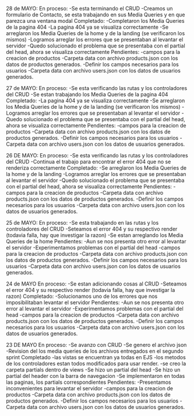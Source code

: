 28 de MAYO:
En proceso:
-Se esta terminando el CRUD
-Creamos un formulario de Contacto, se esta trabajando en sus Media Queries y en que parezca una ventana modal
Completado:
-Completaron los Media Queries de la pagina 404
-La pagina 404 ya se visualiza correctamente
-Se arreglaron los Media Queries de la home y de la landing (se verificaron los mismos)
-Logramos arreglar los errores que se presentaban al levantar el servidor
-Quedo solucionado el problema que se presentaba con el partial del head, ahora se visualiza correctamente
Pendientes:
-campos para la creacion de productos
-Carpeta data con archivo products.json con los datos de productos
generados.
-Definir los campos necesarios para los usuarios
-Carpeta data con archivo users.json con los datos de usuarios generados.

27 de MAYO:
En proceso:
-Se esta verificando las rutas y los controladores del CRUD
-Se estan trabajando los Media Queries de la pagina 404
Completado:
-La pagina 404 ya se visualiza correctamente
-Se arreglaron los Media Queries de la home y de la landing (se verificaron los mismos)
-Logramos arreglar los errores que se presentaban al levantar el servidor
-Quedo solucionado el problema que se presentaba con el partial del head, ahora se visualiza correctamente
Pendientes:
-campos para la creacion de productos
-Carpeta data con archivo products.json con los datos de productos
generados.
-Definir los campos necesarios para los usuarios
-Carpeta data con archivo users.json con los datos de usuarios generados.

26 DE MAYO:
En proceso:
-Se esta verificando las rutas y los controladores del CRUD 
-Continua el trabajo para encontrar el error 404 que no se renderiza correctamente
Completado:
-Se arreglaron los Media Queries de la home y de la landing
-Logramos arreglar los errores que se presentaban al levantar el servidor
-Quedo solucionado el problema que se presentaba con el partial del head, ahora se visualiza correctamente
Pendientes:
-campos para la creacion de productos
-Carpeta data con archivo products.json con los datos de productos
generados.
-Definir los campos necesarios para los usuarios
-Carpeta data con archivo users.json con los datos de usuarios generados.

25 de MAYO:
En proceso:
-Se esta trabajando en las rutas y los controladores del CRUD
-Seteamos el error 404 y su respectivo render (todavia falla, hay que investigar la razon)
-Se estan arreglando los Media Queries de la home
Pendientes:
-Aun se nos presenta otro error al levantar el servidor
-Experimentamos problemas con el partial del head
-campos para la creacion de productos
-Carpeta data con archivo products.json con los datos de productos
generados.
-Definir los campos necesarios para los usuarios
-Carpeta data con archivo users.json con los datos de usuarios generados.



24 de MAYO
En proceso:
-Se estan adicionando cosas al CRUD
-Seteamos el error 404 y su respectivo render (todavia falla, hay que investigar la razon)
Completado:
-Solucionamos uno de los errores que nos imposibilitaban levantar el servidor
Pendientes:
-Aun se nos presenta otro error al levantar el servidor
-Experimentamos problemas con el partial del head
-campos para la creacion de productos
-Carpeta data con archivo products.json con los datos de productos
generados.
-Definir los campos necesarios para los usuarios
-Carpeta data con archivo users.json con los datos de usuarios generados.


23 DE MAYO
En proceso:
-Se avanzo con CRUD 
-Se genero el archivo json 
-Revision del los media queries de los archivos entregados en el segundo sprint
Completado
-las vistas se encuentran ya todas en EJS
-los metodos de los controladores estan todos modificados para usar render.
-se creo la carpeta partials dentro de views 
-Se hizo un partial del head 
-Se hizo un partial del header con la barra de navegacion 
-Se implementaron en todas las paginas, los partials correspondientes
Pendientes:
-Presentamos inconvenientes para levantar el servidor
-campos para la creacion de productos
-Carpeta data con archivo products.json con los datos de productos
generados.
-Definir los campos necesarios para los usuarios
-Carpeta data con archivo users.json con los datos de usuarios generados.
